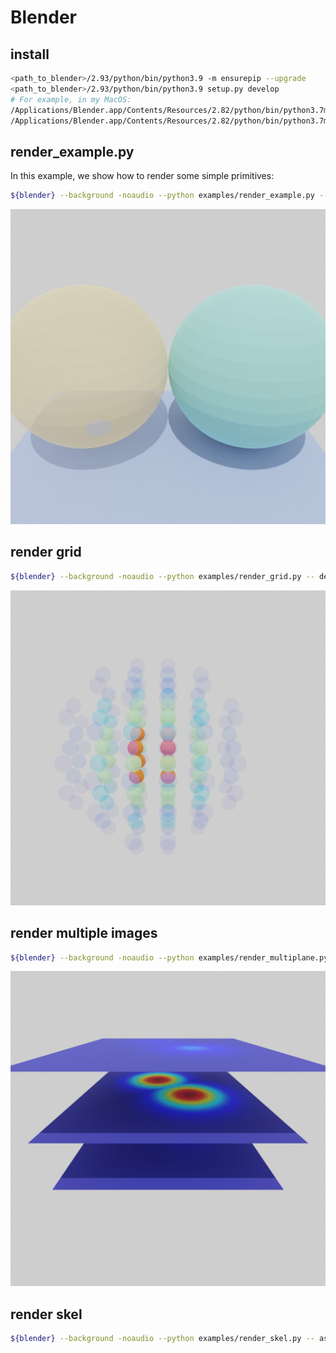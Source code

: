# Blender

## install

```bash
<path_to_blender>/2.93/python/bin/python3.9 -m ensurepip --upgrade
<path_to_blender>/2.93/python/bin/python3.9 setup.py develop
# For example, in my MacOS:
/Applications/Blender.app/Contents/Resources/2.82/python/bin/python3.7m -m ensurepip --upgrade
/Applications/Blender.app/Contents/Resources/2.82/python/bin/python3.7m setup.py develop
```

## render_example.py

In this example, we show how to render some simple primitives:

```bash
${blender} --background -noaudio --python examples/render_example.py -- xxx --out output/render_example.jpg --out_blend output/render_example.blend
```

![](output/render_example.jpg)

## render grid

```bash
${blender} --background -noaudio --python examples/render_grid.py -- debug --out output/render_grid.jpg --out_blend output/render_grid.blend
```

![](output/render_grid.jpg)

## render multiple images

```bash
${blender} --background -noaudio --python examples/render_multiplane.py -- debug --out output/render_multiplane.jpg --out_blend output/render_multiplane.blend
```

![](output/render_multiplane.jpg)

## render skel

```bash
${blender} --background -noaudio --python examples/render_skel.py -- assets/thuman2-keypoints3d-000000.json --out output/render_skel.jpg --out_blend output/render_skel.blend
```